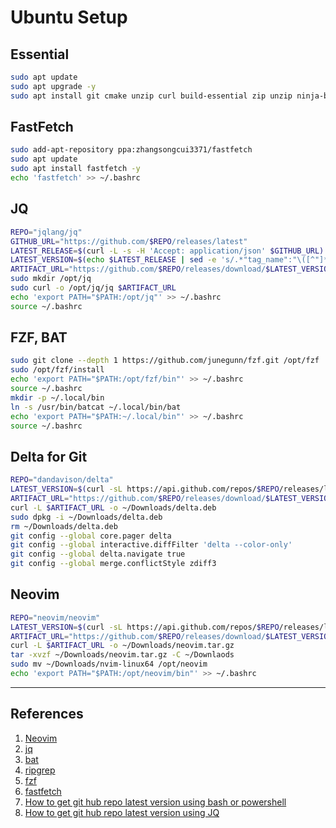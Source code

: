 # Ubuntu Setup

## Essential

```bash
sudo apt update
sudo apt upgrade -y
sudo apt install git cmake unzip curl build-essential zip unzip ninja-build nmap htop bat ripgrep
```

## FastFetch

```bash
sudo add-apt-repository ppa:zhangsongcui3371/fastfetch
sudo apt update
sudo apt install fastfetch -y
echo 'fastfetch' >> ~/.bashrc

```

## JQ

```bash
REPO="jqlang/jq"
GITHUB_URL="https://github.com/$REPO/releases/latest"
LATEST_RELEASE=$(curl -L -s -H 'Accept: application/json' $GITHUB_URL)
LATEST_VERSION=$(echo $LATEST_RELEASE | sed -e 's/.*"tag_name":"\([^"]*\)".*/\1/')
ARTIFACT_URL="https://github.com/$REPO/releases/download/$LATEST_VERSION/jq-linux-amd64"
sudo mkdir /opt/jq
sudo curl -o /opt/jq/jq $ARTIFACT_URL
echo 'export PATH="$PATH:/opt/jq"' >> ~/.bashrc
source ~/.bashrc

```

## FZF, BAT

```bash
sudo git clone --depth 1 https://github.com/junegunn/fzf.git /opt/fzf
sudo /opt/fzf/install
echo 'export PATH="$PATH:/opt/fzf/bin"' >> ~/.bashrc
source ~/.bashrc
mkdir -p ~/.local/bin
ln -s /usr/bin/batcat ~/.local/bin/bat
echo 'export PATH="$PATH:~/.local/bin"' >> ~/.bashrc
source ~/.bashrc

```

## Delta for Git

```bash
REPO="dandavison/delta"
LATEST_VERSION=$(curl -sL https://api.github.com/repos/$REPO/releases/latest | jq -r ".tag_name")
ARTIFACT_URL="https://github.com/$REPO/releases/download/$LATEST_VERSION/git-delta_${LATEST_VERSION}_amd64.deb"
curl -L $ARTIFACT_URL -o ~/Downloads/delta.deb
sudo dpkg -i ~/Downloads/delta.deb
rm ~/Downloads/delta.deb
git config --global core.pager delta
git config --global interactive.diffFilter 'delta --color-only'
git config --global delta.navigate true
git config --global merge.conflictStyle zdiff3

```

## Neovim

```bash
REPO="neovim/neovim"
LATEST_VERSION=$(curl -sL https://api.github.com/repos/$REPO/releases/latest | jq -r ".tag_name")
ARTIFACT_URL="https://github.com/$REPO/releases/download/$LATEST_VERSION/nvim-linux64.tar.gz"
curl -L $ARTIFACT_URL -o ~/Downloads/neovim.tar.gz
tar -xvzf ~/Downloads/neovim.tar.gz -C ~/Downlaods
sudo mv ~/Downloads/nvim-linux64 /opt/neovim
echo 'export PATH="$PATH:/opt/neovim/bin"' >> ~/.bashrc

```

---

## References

1. [Neovim](https://github.com/neovim/neovim)
2. [jq](https://github.com/jqlang/jq)
3. [bat](https://github.com/sharkdp/bat)
4. [ripgrep](https://github.com/BurntSushi/ripgrep)
5. [fzf](https://github.com/junegunn/fzf)
6. [fastfetch](https://github.com/fastfetch-cli/fastfetch)
7. [How to get git hub repo latest version using bash or powershell](https://blog.markvincze.com/download-artifacts-from-a-latest-github-release-in-sh-and-powershell/)
8. [How to get git hub repo latest version using JQ](https://fabianlee.org/2021/02/16/bash-determining-latest-github-release-tag-and-version/)
